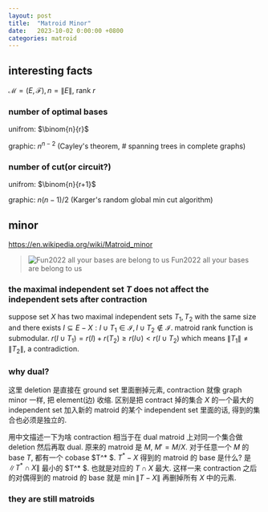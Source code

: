 ```yaml
---
layout: post
title:  "Matroid Minor"
date:   2023-10-02 0:00:00 +0800
categories: matroid
---
```


## interesting facts


$\mathcal M=(E,\mathcal F),n=\|E\|$, rank $r$

### number of optimal bases

unifrom: $\binom{n}{r}$

graphic: $n^{n-2}$ (Cayley's theorem, # spanning trees in complete graphs)

### number of cut(or circuit?)

unifrom: $\binom{n}{r+1}$

graphic: $n(n-1)/2$ (Karger's random global min cut algorithm)

## minor

<https://en.wikipedia.org/wiki/Matroid_minor>

> ![Fun2022 all your bases are belong to us]({{url}}/assets/image/matroidminor/fun2022minordef.jpg)
> Fun2022 all your bases are belong to us


### the maximal independent set $T$ does not affect the independent sets after contraction

suppose set $X$ has two maximal independent sets $T_1,T_2$ with the same size and there exists $I\subseteq E-X : I\cup T_1 \in \mathcal{I}, I\cup T_2\notin \mathcal{I}$. matroid rank function is submodular. $r(I\cup T_1)=r(I)+r(T_2)\geq r(I\cup)< r(I\cup T_2)$ which means $\|T_1\|\not ={\|T_2\|}$, a contradiction.


### why dual?

这里 deletion 是直接在 ground set 里面删掉元素, contraction 就像 graph minor 一样, 把 element(边) 收缩. 区别是把 contract 掉的集合 $X$ 的一个最大的 independent set 加入新的 matroid 的某个 independent set 里面的话, 得到的集合也必须是独立的.

用中文描述一下为啥 contraction 相当于在 dual matroid 上对同一个集合做 deletion 然后再取 dual. 原来的 matroid 是 $M$, $M'=M/X$. 对于任意一个 $M$ 的 base $T$, 都有一个 cobase $T^* $. $T^* - X$ 得到的 matroid 的 base 是什么? 是 $\|T^* \cap X\|$ 最小的 $T^* $. 也就是对应的 $T\cap X$ 最大. 这样一来 contraction 之后的对偶得到的 matroid 的 base 就是 $\min \|T- X\|$ 再删掉所有 $X$ 中的元素. 

### they are still matroids

